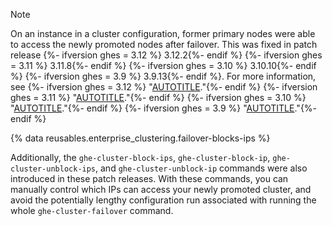 >[!NOTE]
> On an instance in a cluster configuration, former primary nodes were able to access the newly promoted nodes after failover. This was fixed in patch release
{%- ifversion ghes = 3.12 %} 3.12.2{%- endif %}
{%- ifversion ghes = 3.11 %} 3.11.8{%- endif %}
{%- ifversion ghes = 3.10 %} 3.10.10{%- endif %}
{%- ifversion ghes = 3.9  %} 3.9.13{%- endif %}. For more information, see
{%- ifversion ghes = 3.12 %} "[AUTOTITLE](/enterprise-server@3.12/admin/release-notes#3.12.2-security-fixes)."{%- endif %}
{%- ifversion ghes = 3.11 %} "[AUTOTITLE](/enterprise-server@3.11/admin/release-notes#3.11.8-security-fixes)."{%- endif %}
{%- ifversion ghes = 3.10 %} "[AUTOTITLE](/enterprise-server@3.10/admin/release-notes#3.10.10-security-fixes)."{%- endif %}
{%- ifversion ghes = 3.9  %} "[AUTOTITLE](/enterprise-server@3.9/admin/release-notes#3.9.13-security-fixes)."{%- endif %}
>
> {% data reusables.enterprise_clustering.failover-blocks-ips %}
>
> Additionally, the `ghe-cluster-block-ips`, `ghe-cluster-block-ip`, `ghe-cluster-unblock-ips`, and `ghe-cluster-unblock-ip` commands were also introduced in these patch releases. With these commands, you can manually control which IPs can access your newly promoted cluster, and avoid the potentially lengthy configuration run associated with running the whole `ghe-cluster-failover` command.
